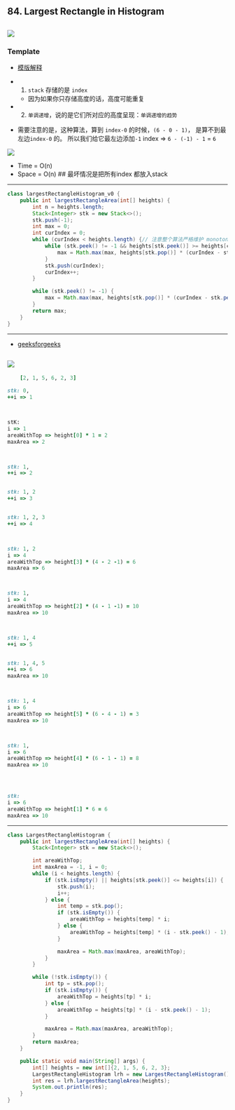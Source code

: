 ## 84. Largest Rectangle in Histogram
![](img/2022-09-30-17-27-12.png)
---

### Template

- [模版解释](https://www.youtube.com/watch?v=GYuBQacXr1A)

- 1. `stack` 存储的是 `index`
  - 因为如果你只存储高度的话，高度可能重复
- 2. `单调递增`，说的是它们所对应的高度呈现：`单调递增的趋势`

- 需要注意的是，这种算法，算到 `index-0` 的时候，`(6 - 0 - 1)`， 是算不到最左边`index-0` 的。
  所以我们给它最左边添加`-1` index => `6 - (-1) - 1` = `6`
 

![](img/2023-04-03-21-39-55.png)

- Time = O(n)
- Space = O(n)   ## 最坏情况是把所有index 都放入stack
---

```java
class largestRectangleHistogram_v0 {
    public int largestRectangleArea(int[] heights) {
        int n = heights.length;
        Stack<Integer> stk = new Stack<>();
        stk.push(-1);
        int max = 0;
        int curIndex = 0;
        while (curIndex < heights.length) {// 注意整个算法严格维护 monotonic increasing
            while (stk.peek() != -1 && heights[stk.peek()] >= heights[curIndex]) {
                max = Math.max(max, heights[stk.pop()] * (curIndex - stk.peek() - 1));
            }
            stk.push(curIndex);
            curIndex++;
        }

        while (stk.peek() != -1) {
            max = Math.max(max, heights[stk.pop()] * (curIndex - stk.peek() - 1));
        }
        return max;
    }
}

```
---
- [geeksforgeeks](https://www.geeksforgeeks.org/largest-rectangle-under-histogram/)

![](img/2022-09-30-21-21-34.png)
---
```ruby
    [2, 1, 5, 6, 2, 3]

stk: 0, 
++i => 1



stK:
i => 1
areaWithTop => height[0] * 1 = 2
maxArea => 2



stk: 1, 
++i => 2


stk: 1, 2
++i => 3


stk: 1, 2, 3
++i => 4



stk: 1, 2
i => 4
areaWithTop => height[3] * (4 - 2 -1) = 6
maxArea => 6



stk: 1, 
i => 4
areaWithTop => height[2] * (4 - 1 -1) = 10
maxArea => 10



stk: 1, 4
++i => 5


stk: 1, 4, 5
++i => 6
maxArea => 10



stk: 1, 4
i => 6
areaWithTop => height[5] * (6 - 4 - 1) = 3
maxArea => 10



stk: 1, 
i => 6
areaWithTop => height[4] * (6 - 1 - 1) = 8
maxArea => 10




stk:  
i => 6
areaWithTop => height[1] * 6 = 6
maxArea => 10
```
---
```java
class LargestRectangleHistogram {
    public int largestRectangleArea(int[] heights) {
        Stack<Integer> stk = new Stack<>();

        int areaWithTop;
        int maxArea = -1, i = 0;
        while (i < heights.length) {
            if (stk.isEmpty() || heights[stk.peek()] <= heights[i]) {
                stk.push(i);
                i++;
            } else {
                int temp = stk.pop();
                if (stk.isEmpty()) {
                    areaWithTop = heights[temp] * i;
                } else {
                    areaWithTop = heights[temp] * (i - stk.peek() - 1);
                }

                maxArea = Math.max(maxArea, areaWithTop);
            }
        }

        while (!stk.isEmpty()) {
            int tp = stk.pop();
            if (stk.isEmpty()) {
                areaWithTop = heights[tp] * i;
            } else {
                areaWithTop = heights[tp] * (i - stk.peek() - 1);
            }

            maxArea = Math.max(maxArea, areaWithTop);
        }
        return maxArea;
    }

    public static void main(String[] args) {
        int[] heights = new int[]{2, 1, 5, 6, 2, 3};
        LargestRectangleHistogram lrh = new LargestRectangleHistogram();
        int res = lrh.largestRectangleArea(heights);
        System.out.println(res);
    }
}
```